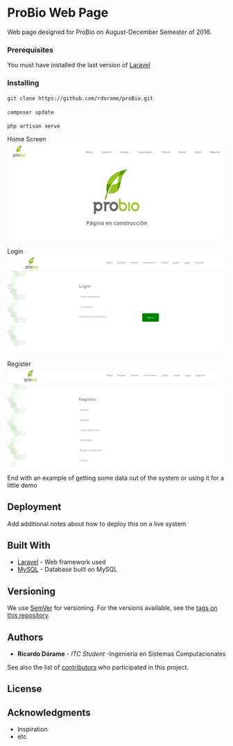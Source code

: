 # ProBio Web Page
Web page designed for ProBio on August-December Semester of 2016.


### Prerequisites

You must have installed the last version of [Laravel](https://laravel.com/docs/5.3)


### Installing

```
git clone https://github.com/rdorame/proBio.git

composer update

php artisan serve

```

Home Screen
![alt tag](https://raw.githubusercontent.com/rdorame/proBio/rdorame/Screenshots/HomeScreen.png)

Login
![alt tag](https://raw.githubusercontent.com/rdorame/proBio/rdorame/Screenshots/Login.png)

Register
![alt tag](https://raw.githubusercontent.com/rdorame/proBio/rdorame/Screenshots/Register.png)


End with an example of getting some data out of the system or using it for a little demo

## Deployment

Add additional notes about how to deploy this on a live system

## Built With

* [Laravel](https://laravel.com/docs/5.3) - Web framework used
* [MySQL](https://www.mysql.com/) - Database built on MySQL


## Versioning

We use [SemVer](http://semver.org/) for versioning. For the versions available, see the [tags on this repository](https://github.com/your/project/tags).

## Authors

* **Ricardo Dórame** - *ITC Student* -Ingeniería en Sistemas Computacionales

See also the list of [contributors](https://github.com/your/project/contributors) who participated in this project.

## License


## Acknowledgments

* Inspiration
* etc
